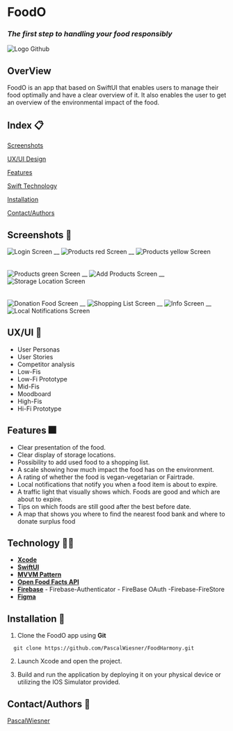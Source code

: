 # FoodO
### _The first step to handling your food responsibly_

![Logo Github](https://github.com/user-attachments/assets/9a77b993-c82b-413b-8e6c-311e3cc4ad93)

## OverView

FoodO is an app that based on SwiftUI that enables users to manage their food optimally and have a clear overview of it. It also enables the user to get an overview of the environmental impact of the food.

## Index 📋

[Screenshots](#Screenshots)

[UX/UI Design](#UX/UI)

[Features](#Features)

[Swift Technology](#Swift-Technology)

[Installation](#Installation)

[Contact/Authors](#Contact/Authors)


## Screenshots 📱


![Login Screen](https://github.com/user-attachments/assets/2ebd44e8-86d9-4699-8cd6-88104947f918)
__
![Products red Screen](https://github.com/user-attachments/assets/7c38c7da-7969-4267-a4ba-8840e7922883)
__
![Products yellow Screen](https://github.com/user-attachments/assets/82d9f502-f690-492d-babf-93a3ba235afc)
<br><br><br>
![Products green Screen](https://github.com/user-attachments/assets/c3100630-9740-4095-b61b-dfc5c29e8c53)
__
![Add Products Screen](https://github.com/user-attachments/assets/0a8b8afb-1add-498b-8030-83ee630ee040)
__
![Storage Location Screen](https://github.com/user-attachments/assets/efbeaa5b-1f59-497d-b2e4-6d76b4b62dcf)
<br><br><br>
![Donation Food Screen](https://github.com/user-attachments/assets/880b35c4-6a63-439b-a906-2dd427a7055e)
__
![Shopping List Screen](https://github.com/user-attachments/assets/3f18394c-06f1-4581-8373-b7bedcfdf3b3)
__
![Info Screen](https://github.com/user-attachments/assets/6bcf24f5-a2d1-49b5-a7f3-2708488dec53)
__
![Local Notifications Screen](https://github.com/user-attachments/assets/06d2e640-fe0a-4d72-ab56-96e0f5939619)




## UX/UI 🌈

- User Personas
- User Stories
- Competitor analysis
- Low-Fis
- Low-Fi Prototype
- Mid-Fis
- Moodboard
- High-Fis
- Hi-Fi Prototype

## Features 🎆

- Clear presentation of the food. 
- Clear display of storage locations.
- Possibility to add used food to a shopping list.
- A scale showing how much impact the food has on the environment.
- A rating of whether the food is vegan-vegetarian or Fairtrade.
- Local notifications that notify you when a food item is about to expire.
- A traffic light that visually shows which. Foods are good and which are about to expire. 
- Tips on which foods are still good after the best before date.
- A map that shows you where to find the nearest food bank and where to donate surplus food

## Technology 👨‍💻

- **[Xcode](https://developer.apple.com/xcode/)**
- **[SwiftUI](https://developer.apple.com/xcode/swiftui/)**
- **[MVVM Pattern](https://de.wikipedia.org/wiki/Model_View_ViewModel)**
- **[Open Food Facts API](https://de.openfoodfacts.org/data)**
- **[Firebase](https://firebase.google.com)** - Firebase-Authenticator - FireBase OAuth -Firebase-FireStore
- **[Figma](https://www.figma.com/de-de/)** 

 ## Installation 💽

1. Clone the FoodO app using **Git**

```git
  git clone https://github.com/PascalWiesner/FoodHarmony.git

```
2. Launch Xcode and open the project.

3. Build and run the application by deploying it on your physical device or utilizing the IOS Simulator provided.




## Contact/Authors 🧾

[PascalWiesner](https://github.com/PascalWiesner)
